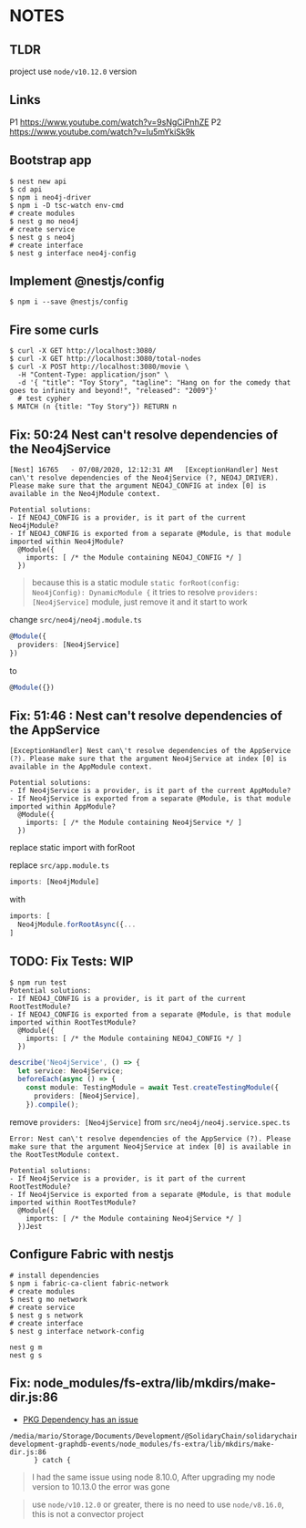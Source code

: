 # NOTES

## TLDR

project use `node/v10.12.0` version

## Links

P1 https://www.youtube.com/watch?v=9sNgCiPnhZE
P2 https://www.youtube.com/watch?v=Iu5mYkiSk9k

## Bootstrap app

```shell
$ nest new api
$ cd api
$ npm i neo4j-driver
$ npm i -D tsc-watch env-cmd
# create modules
$ nest g mo neo4j
# create service
$ nest g s neo4j
# create interface
$ nest g interface neo4j-config
```

## Implement @nestjs/config

```shell
$ npm i --save @nestjs/config
```

## Fire some curls

```shell
$ curl -X GET http://localhost:3080/
$ curl -X GET http://localhost:3080/total-nodes
$ curl -X POST http://localhost:3080/movie \
  -H "Content-Type: application/json" \
  -d '{ "title": "Toy Story", "tagline": "Hang on for the comedy that goes to infinity and beyond!", "released": "2009"}'
  # test cypher
$ MATCH (n {title: "Toy Story"}) RETURN n
```

## Fix: 50:24 Nest can\'t resolve dependencies of the Neo4jService

```shell
[Nest] 16765   - 07/08/2020, 12:12:31 AM   [ExceptionHandler] Nest can\'t resolve dependencies of the Neo4jService (?, NEO4J_DRIVER). Please make sure that the argument NEO4J_CONFIG at index [0] is available in the Neo4jModule context.

Potential solutions:
- If NEO4J_CONFIG is a provider, is it part of the current Neo4jModule?
- If NEO4J_CONFIG is exported from a separate @Module, is that module imported within Neo4jModule?
  @Module({
    imports: [ /* the Module containing NEO4J_CONFIG */ ]
  })
```

> because this is a static module `static forRoot(config: Neo4jConfig): DynamicModule {` it tries to resolve `providers: [Neo4jService]` module, just remove it and it start to work

change `src/neo4j/neo4j.module.ts`

```typescript
@Module({
  providers: [Neo4jService]
})
```

to

```typescript
@Module({})
```

## Fix: 51:46 : Nest can\'t resolve dependencies of the AppService

```shell
[ExceptionHandler] Nest can\'t resolve dependencies of the AppService (?). Please make sure that the argument Neo4jService at index [0] is available in the AppModule context.

Potential solutions:
- If Neo4jService is a provider, is it part of the current AppModule?
- If Neo4jService is exported from a separate @Module, is that module imported within AppModule?
  @Module({
    imports: [ /* the Module containing Neo4jService */ ]
  })
```
replace static import with forRoot

replace `src/app.module.ts`

```typescript
imports: [Neo4jModule]
```

with
```typescript
imports: [
  Neo4jModule.forRootAsync({...
]
```

## TODO: Fix Tests: WIP

```shell
$ npm run test
Potential solutions:
- If NEO4J_CONFIG is a provider, is it part of the current RootTestModule?
- If NEO4J_CONFIG is exported from a separate @Module, is that module imported within RootTestModule?
  @Module({
    imports: [ /* the Module containing NEO4J_CONFIG */ ]
  })
```

```typescript
describe('Neo4jService', () => {
  let service: Neo4jService;
  beforeEach(async () => {
    const module: TestingModule = await Test.createTestingModule({
      providers: [Neo4jService],
    }).compile();
```

remove `providers: [Neo4jService]` from `src/neo4j/neo4j.service.spec.ts`

```shell
Error: Nest can\'t resolve dependencies of the AppService (?). Please make sure that the argument Neo4jService at index [0] is available in the RootTestModule context.

Potential solutions:
- If Neo4jService is a provider, is it part of the current RootTestModule?
- If Neo4jService is exported from a separate @Module, is that module imported within RootTestModule?
  @Module({
    imports: [ /* the Module containing Neo4jService */ ]
  })Jest
```

## Configure Fabric with nestjs

```shell
# install dependencies
$ npm i fabric-ca-client fabric-network
# create modules
$ nest g mo network
# create service
$ nest g s network
# create interface
$ nest g interface network-config

nest g m
nest g s
```

## Fix: node_modules/fs-extra/lib/mkdirs/make-dir.js:86

- [PKG Dependency has an issue](https://github.com/vercel/pkg/issues/883)

```shell
/media/mario/Storage/Documents/Development/@SolidaryChain/solidarychain-development-graphdb-events/node_modules/fs-extra/lib/mkdirs/make-dir.js:86
      } catch {
```

> I had the same issue using node 8.10.0, After upgrading my node version to 10.13.0 the error was gone

> use `node/v10.12.0` or greater, there is no need to use `node/v8.16.0`, this is not a convector project
